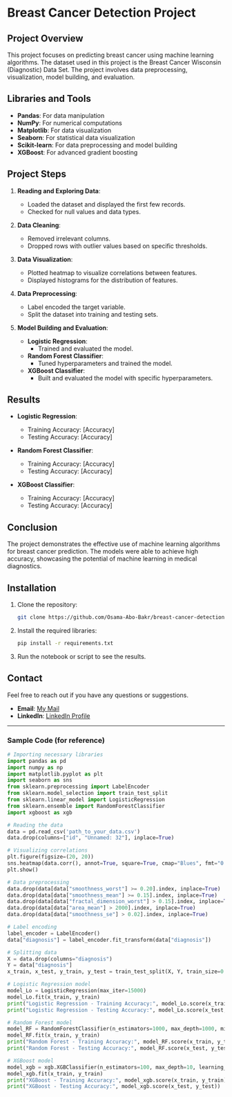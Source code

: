 # Breast Cancer Detection Project

## Project Overview

This project focuses on predicting breast cancer using machine learning algorithms. The dataset used in this project is the Breast Cancer Wisconsin (Diagnostic) Data Set. The project involves data preprocessing, visualization, model building, and evaluation.

## Libraries and Tools

- **Pandas**: For data manipulation
- **NumPy**: For numerical computations
- **Matplotlib**: For data visualization
- **Seaborn**: For statistical data visualization
- **Scikit-learn**: For data preprocessing and model building
- **XGBoost**: For advanced gradient boosting

## Project Steps

1. **Reading and Exploring Data**:
    - Loaded the dataset and displayed the first few records.
    - Checked for null values and data types.

2. **Data Cleaning**:
    - Removed irrelevant columns.
    - Dropped rows with outlier values based on specific thresholds.

3. **Data Visualization**:
    - Plotted heatmap to visualize correlations between features.
    - Displayed histograms for the distribution of features.

4. **Data Preprocessing**:
    - Label encoded the target variable.
    - Split the dataset into training and testing sets.

5. **Model Building and Evaluation**:
    - **Logistic Regression**:
        - Trained and evaluated the model.
    - **Random Forest Classifier**:
        - Tuned hyperparameters and trained the model.
    - **XGBoost Classifier**:
        - Built and evaluated the model with specific hyperparameters.

## Results

- **Logistic Regression**:
    - Training Accuracy: [Accuracy]
    - Testing Accuracy: [Accuracy]

- **Random Forest Classifier**:
    - Training Accuracy: [Accuracy]
    - Testing Accuracy: [Accuracy]

- **XGBoost Classifier**:
    - Training Accuracy: [Accuracy]
    - Testing Accuracy: [Accuracy]

## Conclusion

The project demonstrates the effective use of machine learning algorithms for breast cancer prediction. The models were able to achieve high accuracy, showcasing the potential of machine learning in medical diagnostics.

## Installation

1. Clone the repository:
   ```bash
   git clone https://github.com/Osama-Abo-Bakr/breast-cancer-detection.git
   ```

2. Install the required libraries:
   ```bash
   pip install -r requirements.txt
   ```

3. Run the notebook or script to see the results.

## Contact

Feel free to reach out if you have any questions or suggestions.

- **Email**: [My Mail](osamaoabobakr12@gmail.com)
- **LinkedIn**: [LinkedIn Profile](https://linkedin.com/in/osama-abo-bakr-293614259/)

---

### Sample Code (for reference)

```python
# Importing necessary libraries
import pandas as pd
import numpy as np
import matplotlib.pyplot as plt
import seaborn as sns
from sklearn.preprocessing import LabelEncoder
from sklearn.model_selection import train_test_split
from sklearn.linear_model import LogisticRegression
from sklearn.ensemble import RandomForestClassifier
import xgboost as xgb

# Reading the data
data = pd.read_csv('path_to_your_data.csv')
data.drop(columns=["id", "Unnamed: 32"], inplace=True)

# Visualizing correlations
plt.figure(figsize=(20, 20))
sns.heatmap(data.corr(), annot=True, square=True, cmap="Blues", fmt="0.2f", cbar=True)
plt.show()

# Data preprocessing
data.drop(data[data["smoothness_worst"] >= 0.20].index, inplace=True)
data.drop(data[data["smoothness_mean"] >= 0.15].index, inplace=True)
data.drop(data[data["fractal_dimension_worst"] > 0.15].index, inplace=True)
data.drop(data[data["area_mean"] > 2000].index, inplace=True)
data.drop(data[data["smoothness_se"] > 0.02].index, inplace=True)

# Label encoding
label_encoder = LabelEncoder()
data["diagnosis"] = label_encoder.fit_transform(data["diagnosis"])

# Splitting data
X = data.drop(columns="diagnosis")
Y = data["diagnosis"]
x_train, x_test, y_train, y_test = train_test_split(X, Y, train_size=0.7, random_state=42)

# Logistic Regression model
model_Lo = LogisticRegression(max_iter=15000)
model_Lo.fit(x_train, y_train)
print("Logistic Regression - Training Accuracy:", model_Lo.score(x_train, y_train))
print("Logistic Regression - Testing Accuracy:", model_Lo.score(x_test, y_test))

# Random Forest model
model_RF = RandomForestClassifier(n_estimators=1000, max_depth=1000, min_samples_leaf=7, min_samples_split=7, max_leaf_nodes=5, max_features=5)
model_RF.fit(x_train, y_train)
print("Random Forest - Training Accuracy:", model_RF.score(x_train, y_train))
print("Random Forest - Testing Accuracy:", model_RF.score(x_test, y_test))

# XGBoost model
model_xgb = xgb.XGBClassifier(n_estimators=100, max_depth=10, learning_rate=0.5)
model_xgb.fit(x_train, y_train)
print("XGBoost - Training Accuracy:", model_xgb.score(x_train, y_train))
print("XGBoost - Testing Accuracy:", model_xgb.score(x_test, y_test))
```
